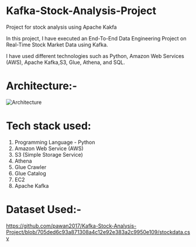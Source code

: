 # Kafka-Stock-Analysis-Project
Project for stock analysis using Apache Kakfa

In this project, I have executed an End-To-End Data Engineering Project on Real-Time Stock Market Data using Kafka.

I have used different technologies such as Python, Amazon Web Services (AWS), Apache Kafka,S3, Glue, Athena, and SQL.

# Architecture:-

![Architecture](https://user-images.githubusercontent.com/30840154/216561297-db7d406d-cdf5-448e-b3fd-ab513443a7fd.jpg)

# Tech stack used:

1. Programming Language - Python
2. Amazon Web Service (AWS)
3. S3 (Simple Storage Service)
4. Athena
5. Glue Crawler
6. Glue Catalog
7. EC2
8. Apache Kafka

# Dataset Used:-
https://github.com/pawan2017/Kafka-Stock-Analysis-Project/blob/705ded6c93a871308a4c12e92e383a2c9950e109/stockdata.csv
